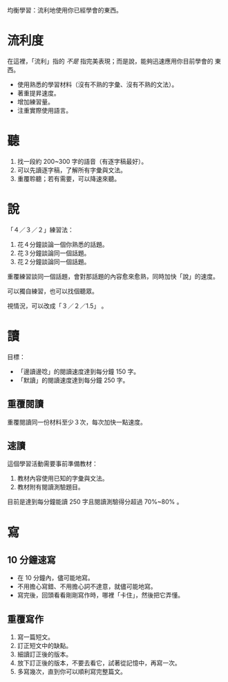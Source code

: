 均衡學習：流利地使用你已經學會的東西。

# 流利度

在這裡，「流利」指的 *不是* 指完美表現；而是說，能夠迅速應用你目前學會的
東西。

* 使用熟悉的學習材料（沒有不熟的字彙、沒有不熟的文法）。
* 著重提昇速度。
* 增加練習量。
* 注重實際使用語言。

# 聽

1.  找一段約 200~300  字的語音（有逐字稿最好）。
2.  可以先讀逐字稿，了解所有字彙與文法。
3.  重覆聆聽；若有需要，可以降速來聽。

# 說

「４／３／２」練習法：

1.  花４分鐘談論一個你熟悉的話題。
2.  花３分鐘談論同一個話題。
3.  花２分鐘談論同一個話題。

重覆練習談同一個話題，會對那話題的內容愈來愈熟，同時加快「說」的速度。

可以獨自練習，也可以找個聽眾。

視情況，可以改成「３／２／1.5」 。

# 讀

目標：
* 「邊讀邊唸」的閱讀速度達到每分鐘 150  字。
* 「默讀」的閱讀速度達到每分鐘 250  字。

##  重覆閱讀

重覆閱讀同一份材料至少３次，每次加快一點速度。

##  速讀

這個學習活動需要事前準備教材：

1.  教材內容使用已知的字彙與文法。
2.  教材附有閱讀測驗題目。

目前是達到每分鐘能讀 250  字且閱讀測驗得分超過 70%~80%  。

# 寫

##  10  分鐘速寫

* 在 10 分鐘內，儘可能地寫。
* 不用擔心寫錯、不用擔心詞不達意，就儘可能地寫。
* 寫完後，回頭看看剛剛寫作時，哪裡「卡住」，然後把它弄懂。

##  重覆寫作

1.  寫一篇短文。
2.  訂正短文中的缺點。
3.  細讀訂正後的版本。
4.  放下訂正後的版本，不要去看它，試著從記憶中，再寫一次。
5.  多寫幾次，直到你可以順利寫完整篇文。
